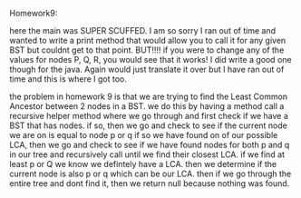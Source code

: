 Homework9:

here the main was SUPER SCUFFED. I am so sorry I ran out of time and wanted to write a print method that would allow you to call it for any given BST but couldnt get to that point. BUT!!!! if you were to change any of the values for nodes P, Q, R, you would see that it works! I did write a good one though for the java. Again would just translate it over but I have ran out of time and this is where I got too.

the problem in homework 9 is that we are trying to find the Least Common Ancestor between 2 nodes in a BST. we do this by having a method call a recursive helper method where we go through and first check if we have a BST that has nodes. if so, then we go and check to see if the current node we are on is equal to node p or q if so we have found on of our possible LCA, then we go and check to see if we have found nodes for both p and q in our tree and recursively call until we find their closest LCA. if we find at least p or Q we know we defintely have a LCA. then we determine if the current node is also p or q which can be our LCA. then if we go through the entire tree and dont find it, then we return null because nothing was found.
